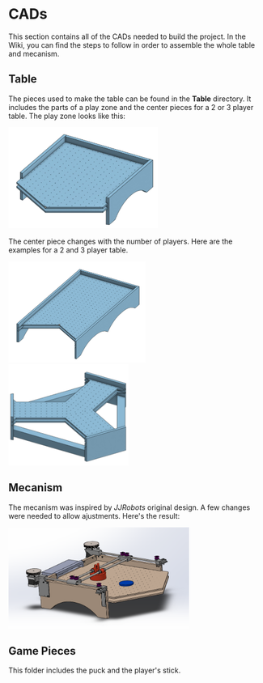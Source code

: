 # CADs
This section contains all of the CADs needed to build the project. In the Wiki, you can find the steps to follow in order to assemble the whole table and mecanism.

## Table
The pieces used to make the table can be found in the **Table** directory. It includes the parts of a play zone and the center pieces for a 2 or 3 player table. The play zone looks like this:

<img src="resources/play_zone.png" height="200">

The center piece changes with the number of players. Here are the examples for a 2 and 3 player table.

<img src="resources/2_player.png" height="200">
<img src="resources/3_player.png" height="200">


## Mecanism
The mecanism was inspired by *JJRobots* original design. A few changes were needed to allow ajustments. Here's the result:

<img src="resources/mecanism.png" height="200">

## Game Pieces

This folder includes the puck and the player's stick. 